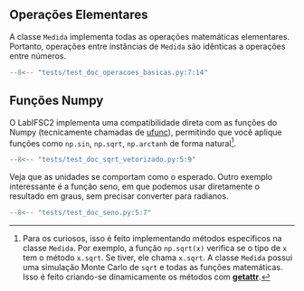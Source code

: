 ## Operações Elementares

A classe `Medida` implementa todas as operações matemáticas elementares. Portanto, operações entre instâncias de `Medida` são idênticas a operações entre números.

```py
--8<-- "tests/test_doc_operacoes_basicas.py:7:14"
```

## Funções Numpy

O LabIFSC2 implementa uma compatibilidade direta com as funções do Numpy (tecnicamente chamadas de [ufunc](https://numpy.org/doc/stable/reference/ufuncs.html)), permitindo que você aplique funções como `np.sin`, `np.sqrt`, `np.arctanh` de forma natural[^1].

```py
--8<-- "tests/test_doc_sqrt_vetorizado.py:5:9"
```

Veja que as unidades se comportam como o esperado. Outro exemplo interessante é a função seno, em que podemos usar diretamente o resultado em graus, sem precisar converter para radianos.



```py
--8<-- "tests/test_doc_seno.py:5:7"
```

[^1]:
    Para os curiosos, isso é feito implementando métodos específicos na classe `Medida`. Por exemplo, a função `np.sqrt(x)` verifica se o tipo de `x` tem o método `x.sqrt`. Se tiver, ele chama `x.sqrt`. A classe `Medida` possui uma simulação Monte Carlo de `sqrt` e todas as funções matemáticas. Isso é feito criando-se dinamicamente os métodos com [__getattr__](https://docs.python.org/3/reference/datamodel.html#object.__getattr__).